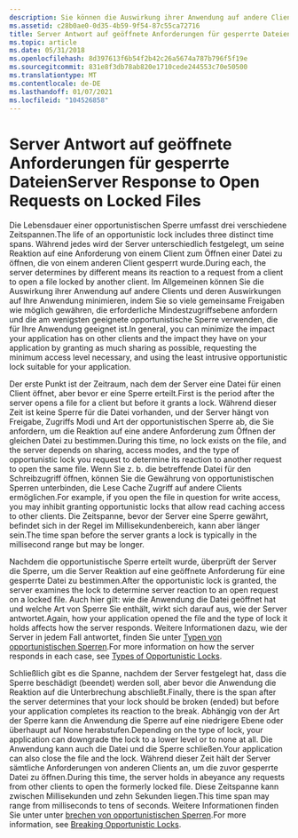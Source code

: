 ```yaml
---
description: Sie können die Auswirkung ihrer Anwendung auf andere Clients und deren Auswirkungen auf Ihre Anwendung minimieren, indem Sie so viele Freigabe Möglichkeiten wie möglich gewähren, die erforderliche Mindestzugriffsebene anfordern und die am wenigsten eindringliche opportunistische Sperre verwenden, die für Ihre Anwendung geeignet ist.
ms.assetid: c28b0ae0-0d35-4b59-9f54-87c55ca72716
title: Server Antwort auf geöffnete Anforderungen für gesperrte Dateien
ms.topic: article
ms.date: 05/31/2018
ms.openlocfilehash: 8d397613f6b54f2b42c26a5674a787b796f5f19e
ms.sourcegitcommit: 831e8f3db78ab820e1710cede244553c70e50500
ms.translationtype: MT
ms.contentlocale: de-DE
ms.lasthandoff: 01/07/2021
ms.locfileid: "104526858"
---
```

# <a name="server-response-to-open-requests-on-locked-files"></a><span data-ttu-id="808dd-103">Server Antwort auf geöffnete Anforderungen für gesperrte Dateien</span><span class="sxs-lookup"><span data-stu-id="808dd-103">Server Response to Open Requests on Locked Files</span></span>

<span data-ttu-id="808dd-104">Die Lebensdauer einer opportunistischen Sperre umfasst drei verschiedene Zeitspannen.</span><span class="sxs-lookup"><span data-stu-id="808dd-104">The life of an opportunistic lock includes three distinct time spans.</span></span> <span data-ttu-id="808dd-105">Während jedes wird der Server unterschiedlich festgelegt, um seine Reaktion auf eine Anforderung von einem Client zum Öffnen einer Datei zu öffnen, die von einem anderen Client gesperrt wurde.</span><span class="sxs-lookup"><span data-stu-id="808dd-105">During each, the server determines by different means its reaction to a request from a client to open a file locked by another client.</span></span> <span data-ttu-id="808dd-106">Im Allgemeinen können Sie die Auswirkung ihrer Anwendung auf andere Clients und deren Auswirkungen auf Ihre Anwendung minimieren, indem Sie so viele gemeinsame Freigaben wie möglich gewähren, die erforderliche Mindestzugriffsebene anfordern und die am wenigsten geeignete opportunistische Sperre verwenden, die für Ihre Anwendung geeignet ist.</span><span class="sxs-lookup"><span data-stu-id="808dd-106">In general, you can minimize the impact your application has on other clients and the impact they have on your application by granting as much sharing as possible, requesting the minimum access level necessary, and using the least intrusive opportunistic lock suitable for your application.</span></span>

<span data-ttu-id="808dd-107">Der erste Punkt ist der Zeitraum, nach dem der Server eine Datei für einen Client öffnet, aber bevor er eine Sperre erteilt.</span><span class="sxs-lookup"><span data-stu-id="808dd-107">First is the period after the server opens a file for a client but before it grants a lock.</span></span> <span data-ttu-id="808dd-108">Während dieser Zeit ist keine Sperre für die Datei vorhanden, und der Server hängt von Freigabe, Zugriffs Modi und Art der opportunistischen Sperre ab, die Sie anfordern, um die Reaktion auf eine andere Anforderung zum Öffnen der gleichen Datei zu bestimmen.</span><span class="sxs-lookup"><span data-stu-id="808dd-108">During this time, no lock exists on the file, and the server depends on sharing, access modes, and the type of opportunistic lock you request to determine its reaction to another request to open the same file.</span></span> <span data-ttu-id="808dd-109">Wenn Sie z. b. die betreffende Datei für den Schreibzugriff öffnen, können Sie die Gewährung von opportunistischen Sperren unterbinden, die Lese Cache Zugriff auf andere Clients ermöglichen.</span><span class="sxs-lookup"><span data-stu-id="808dd-109">For example, if you open the file in question for write access, you may inhibit granting opportunistic locks that allow read caching access to other clients.</span></span> <span data-ttu-id="808dd-110">Die Zeitspanne, bevor der Server eine Sperre gewährt, befindet sich in der Regel im Millisekundenbereich, kann aber länger sein.</span><span class="sxs-lookup"><span data-stu-id="808dd-110">The time span before the server grants a lock is typically in the millisecond range but may be longer.</span></span>

<span data-ttu-id="808dd-111">Nachdem die opportunistische Sperre erteilt wurde, überprüft der Server die Sperre, um die Server Reaktion auf eine geöffnete Anforderung für eine gesperrte Datei zu bestimmen.</span><span class="sxs-lookup"><span data-stu-id="808dd-111">After the opportunistic lock is granted, the server examines the lock to determine server reaction to an open request on a locked file.</span></span> <span data-ttu-id="808dd-112">Auch hier gilt: wie die Anwendung die Datei geöffnet hat und welche Art von Sperre Sie enthält, wirkt sich darauf aus, wie der Server antwortet.</span><span class="sxs-lookup"><span data-stu-id="808dd-112">Again, how your application opened the file and the type of lock it holds affects how the server responds.</span></span> <span data-ttu-id="808dd-113">Weitere Informationen dazu, wie der Server in jedem Fall antwortet, finden Sie unter [Typen von opportunistischen Sperren](types-of-opportunistic-locks.md).</span><span class="sxs-lookup"><span data-stu-id="808dd-113">For more information on how the server responds in each case, see [Types of Opportunistic Locks](types-of-opportunistic-locks.md).</span></span>

<span data-ttu-id="808dd-114">Schließlich gibt es die Spanne, nachdem der Server festgelegt hat, dass die Sperre beschädigt (beendet) werden soll, aber bevor die Anwendung die Reaktion auf die Unterbrechung abschließt.</span><span class="sxs-lookup"><span data-stu-id="808dd-114">Finally, there is the span after the server determines that your lock should be broken (ended) but before your application completes its reaction to the break.</span></span> <span data-ttu-id="808dd-115">Abhängig von der Art der Sperre kann die Anwendung die Sperre auf eine niedrigere Ebene oder überhaupt auf None herabstufen.</span><span class="sxs-lookup"><span data-stu-id="808dd-115">Depending on the type of lock, your application can downgrade the lock to a lower level or to none at all.</span></span> <span data-ttu-id="808dd-116">Die Anwendung kann auch die Datei und die Sperre schließen.</span><span class="sxs-lookup"><span data-stu-id="808dd-116">Your application can also close the file and the lock.</span></span> <span data-ttu-id="808dd-117">Während dieser Zeit hält der Server sämtliche Anforderungen von anderen Clients an, um die zuvor gesperrte Datei zu öffnen.</span><span class="sxs-lookup"><span data-stu-id="808dd-117">During this time, the server holds in abeyance any requests from other clients to open the formerly locked file.</span></span> <span data-ttu-id="808dd-118">Diese Zeitspanne kann zwischen Millisekunden und zehn Sekunden liegen.</span><span class="sxs-lookup"><span data-stu-id="808dd-118">This time span may range from milliseconds to tens of seconds.</span></span> <span data-ttu-id="808dd-119">Weitere Informationen finden Sie unter unter [brechen von opportunistischen Sperren](breaking-opportunistic-locks.md).</span><span class="sxs-lookup"><span data-stu-id="808dd-119">For more information, see [Breaking Opportunistic Locks](breaking-opportunistic-locks.md).</span></span>

 

 



